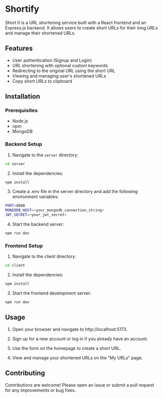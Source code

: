 # Shortify

Short It is a URL shortening service built with a React frontend and an Express.js backend. It allows users to create short URLs for their long URLs and manage their shortened URLs.

## Features

- User authentication (Signup and Login)
- URL shortening with optional custom keywords
- Redirecting to the original URL using the short URL
- Viewing and managing user's shortened URLs
- Copy short URLs to clipboard


## Installation

### Prerequisites

- Node.js
- npm
- MongoDB

### Backend Setup

1. Navigate to the `server` directory:

```sh
cd server
```
2. Install the dependencies:

```sh
npm install
```

3. Create a .env file in the server directory and add the following environment variables:

```sh
PORT=4000
MONGODB_HOST=<your_mongodb_connection_string>
JWT_SECRET=<your_jwt_secret>
```
4. Start the backend server:

```sh
npm run dev
```

### Frontend Setup

1. Navigate to the client directory:

```sh
cd client
```
2. Install the dependencies:

```sh
npm install
```
3. Start the frontend development server:

```sh
npm run dev
```
## Usage

1. Open your browser and navigate to http://localhost:5173.

2. Sign up for a new account or log in if you already have an account.

3. Use the form on the homepage to create a short URL.

4. View and manage your shortened URLs on the "My URLs" page.

## Contributing

Contributions are welcome! Please open an issue or submit a pull request for any improvements or bug fixes.
